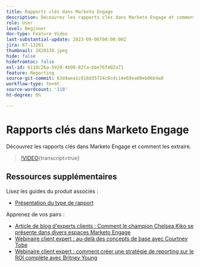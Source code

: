 ```yaml
---
title: Rapports clés dans Marketo Engage
description: Découvrez les rapports clés dans Marketo Engage et comment les extraire.
role: User
level: Beginner
doc-type: Feature Video
last-substantial-update: 2023-09-06T00:00:00Z
jira: KT-13261
thumbnail: 3420138.jpeg
hide: false
hidefromtoc: false
exl-id: 6110c26a-5920-4b98-82fa-bbe76f402a71
feature: Reporting
source-git-commit: 63d4aea1c818d35724c0cdc14e69ea00eb06b4a0
workflow-type: tm+mt
source-wordcount: '119'
ht-degree: 0%

---
```


# Rapports clés dans Marketo Engage

Découvrez les rapports clés dans Marketo Engage et comment les extraire.

>[!VIDEO](https://video.tv.adobe.com/v/3420138/?learn=on){transcript=true}

## Ressources supplémentaires

Lisez les guides du produit associés :

* [Présentation du type de rapport](https://experienceleague.adobe.com/docs/marketo/using/product-docs/reporting/basic-reporting/report-types/report-type-overview.html?lang=en)

Apprenez de vos pairs :

* [Article de blog d&#39;experts clients : Comment le champion Chelsea Kiko se présente dans divers espaces Marketo Engage](https://nation.marketo.com/t5/product-blogs/how-marketo-champion-chelsea-kiko-reports-in-various-marketo/ba-p/242627)
* [Webinaire client expert : au-delà des concepts de base avec Courtney Tobe](https://nation.marketo.com/t5/product-blogs/on-demand-webinar-beyond-the-basics-marketo-reporting/ba-p/302116)
* [Webinaire client expert : comment créer une stratégie de reporting sur le ROI complète avec Britney Young](https://nation.marketo.com/t5/product-blogs/on-demand-webinar-rounding-out-your-reporting-how-to-build-a/ba-p/319082)
